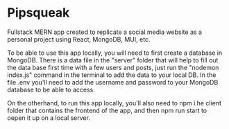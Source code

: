 # Pipsqueak
Fullstack MERN app created to replicate a social media website as a personal project using React, MongoDB, MUI, etc.

To be able to use this app locally, you will need to first create a database in MongoDB. There is a data file in the "server" folder that will help to fill out the data base first time with a few users and posts, just run the "nodemon index.js" command in the terminal to add the data to your local DB. In the file .env you'll need to add the username and password to your MongoDB database to be able to access.

On the otherhand, to run this app locally, you'll also need to npm i he client folder that contains the frontend of the app, and then npm run start to oepen it up on a local server.
